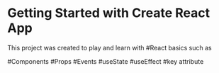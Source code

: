 # Getting Started with Create React App
This project was created to play and learn with 
#React basics such as


#Components
#Props
#Events
#useState
#useEffect
#key attribute


